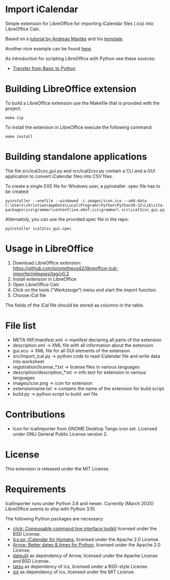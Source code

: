 
# Import iCalendar

Simple extension for LibreOffice for importing iCalendar files (.ics) into LibreOffice Calc.

Based on a [tutorial by Andreas Mantke](https://amantke.de/wp-content/uploads/2018/08/extensionsbook_20180831.pdf) and his [template](https://github.com/andreasma/extensionbook/tree/master/extensiontemplates/extension_basic_design)

Another nice example can be found [here](https://blog.mdda.net/oss/2011/10/07/python-libreoffice).

As introduction for scripting LibreOffice with Python see these sources:

* [Transfer from Basic to Python](https://wiki.openoffice.org/wiki/Python/Transfer_from_Basic_to_Python)

# Building LibreOffice extension

To build a LibreOffice extension use the Makefile that is provided with the project:

    make zip

To install the extension in LibreOffice execute the following command:

    make install

# Building standalone applications

The file src/ical2csv_gui.py and src/ical2csv.py contain a CLI and a GUI application to convert iCalendar files into CSV files.

To create a single EXE file for Windows user, a pyinstaller .spec file has to be created:

    pyinstaller --onefile --windowed -i images/icon.ico --add-data C:\Users\christian\AppData\Local\Programs\Python\Python38-32\Lib\site-packages\ics\grammar\contentline.ebnf;ics\grammar\ src\ical2csv_gui.py

Alternativly, you can use the provided spec file in the repo:

    pyinstaller ical2csv_gui.spec 

# Usage in LibreOffice

1. Download LibreOffice extension: https://github.com/prometheus42/libreoffice-ical-importer/releases/tag/v0.2
2. Install extension in LibreOffice
3. Open LibreOffice Calc
4. Click on the tools ("Werkzeuge") menu and start the import function
5. Choose iCal file

The fields of the iCal file should be stored as columns in the table.

# File list

* META-INF/manifest.xml -> manifest declaring all parts of the extension
* description.xml -> XML file with all information about the extension
* gui.xcu -> XML file for all GUI elements of the extension
* src/import_ical.py -> python code to read iCalendar file and write data into worksheet
* registration/license_*.txt -> license files in various languages
* description/description_*.txt -> info text for extension in various languages
* images/icon.png -> icon for extension
* extensionname.txt -> contains the name of the extension for build script
* build.py -> python script to build .oxt file

# Contributions

* Icon for IcalImporter from GNOME Desktop Tango icon set. Licensed under GNU General Public License version 2.

# License

This extension is released under the MIT License.

# Requirements

IcalImporter runs under Python 3.6 and newer. Currently (March 2025) LibreOffice seems to ship with Python 3.10.

The following Python packages are necessary:

* [click: Composable command line interface toolkit](https://palletsprojects.com/p/click/) licensed under the BSD License.
* [Ics.py: iCalendar for Humans](https://github.com/C4ptainCrunch/ics.py/), licensed under the Apache 2.0 License.
* [Arrow: Better dates & times for Python](https://github.com/crsmithdev/arrow/), licensed under the Apache 2.0 License.
* [dateutil](https://github.com/dateutil/dateutil/) as dependency of Arrow, licensed under the Apache License and BSD License.
* [tatsu](https://github.com/neogeny/tatsu) as dependency of ics, licensed under a BSD-style License.
* [six](https://github.com/benjaminp/six) as dependency of ics, licensed under the MIT License.
